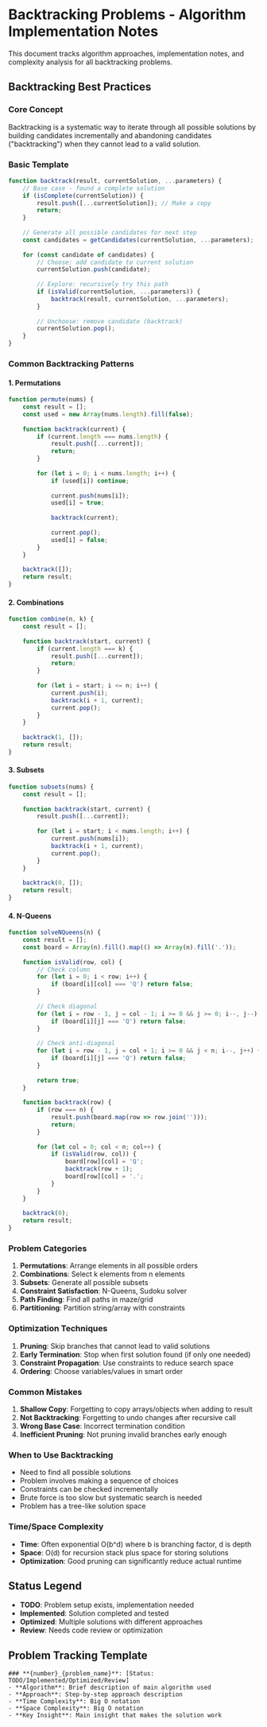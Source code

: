 # Backtracking Problems - Algorithm Implementation Notes

This document tracks algorithm approaches, implementation notes, and complexity analysis for all backtracking problems.

## Backtracking Best Practices

### Core Concept
Backtracking is a systematic way to iterate through all possible solutions by building candidates incrementally and abandoning candidates ("backtracking") when they cannot lead to a valid solution.

### Basic Template
```javascript
function backtrack(result, currentSolution, ...parameters) {
    // Base case - found a complete solution
    if (isComplete(currentSolution)) {
        result.push([...currentSolution]); // Make a copy
        return;
    }
    
    // Generate all possible candidates for next step
    const candidates = getCandidates(currentSolution, ...parameters);
    
    for (const candidate of candidates) {
        // Choose: add candidate to current solution
        currentSolution.push(candidate);
        
        // Explore: recursively try this path
        if (isValid(currentSolution, ...parameters)) {
            backtrack(result, currentSolution, ...parameters);
        }
        
        // Unchoose: remove candidate (backtrack)
        currentSolution.pop();
    }
}
```

### Common Backtracking Patterns

#### 1. Permutations
```javascript
function permute(nums) {
    const result = [];
    const used = new Array(nums.length).fill(false);
    
    function backtrack(current) {
        if (current.length === nums.length) {
            result.push([...current]);
            return;
        }
        
        for (let i = 0; i < nums.length; i++) {
            if (used[i]) continue;
            
            current.push(nums[i]);
            used[i] = true;
            
            backtrack(current);
            
            current.pop();
            used[i] = false;
        }
    }
    
    backtrack([]);
    return result;
}
```

#### 2. Combinations
```javascript
function combine(n, k) {
    const result = [];
    
    function backtrack(start, current) {
        if (current.length === k) {
            result.push([...current]);
            return;
        }
        
        for (let i = start; i <= n; i++) {
            current.push(i);
            backtrack(i + 1, current);
            current.pop();
        }
    }
    
    backtrack(1, []);
    return result;
}
```

#### 3. Subsets
```javascript
function subsets(nums) {
    const result = [];
    
    function backtrack(start, current) {
        result.push([...current]);
        
        for (let i = start; i < nums.length; i++) {
            current.push(nums[i]);
            backtrack(i + 1, current);
            current.pop();
        }
    }
    
    backtrack(0, []);
    return result;
}
```

#### 4. N-Queens
```javascript
function solveNQueens(n) {
    const result = [];
    const board = Array(n).fill().map(() => Array(n).fill('.'));
    
    function isValid(row, col) {
        // Check column
        for (let i = 0; i < row; i++) {
            if (board[i][col] === 'Q') return false;
        }
        
        // Check diagonal
        for (let i = row - 1, j = col - 1; i >= 0 && j >= 0; i--, j--) {
            if (board[i][j] === 'Q') return false;
        }
        
        // Check anti-diagonal
        for (let i = row - 1, j = col + 1; i >= 0 && j < n; i--, j++) {
            if (board[i][j] === 'Q') return false;
        }
        
        return true;
    }
    
    function backtrack(row) {
        if (row === n) {
            result.push(board.map(row => row.join('')));
            return;
        }
        
        for (let col = 0; col < n; col++) {
            if (isValid(row, col)) {
                board[row][col] = 'Q';
                backtrack(row + 1);
                board[row][col] = '.';
            }
        }
    }
    
    backtrack(0);
    return result;
}
```

### Problem Categories
1. **Permutations**: Arrange elements in all possible orders
2. **Combinations**: Select k elements from n elements
3. **Subsets**: Generate all possible subsets
4. **Constraint Satisfaction**: N-Queens, Sudoku solver
5. **Path Finding**: Find all paths in maze/grid
6. **Partitioning**: Partition string/array with constraints

### Optimization Techniques
1. **Pruning**: Skip branches that cannot lead to valid solutions
2. **Early Termination**: Stop when first solution found (if only one needed)
3. **Constraint Propagation**: Use constraints to reduce search space
4. **Ordering**: Choose variables/values in smart order

### Common Mistakes
1. **Shallow Copy**: Forgetting to copy arrays/objects when adding to result
2. **Not Backtracking**: Forgetting to undo changes after recursive call
3. **Wrong Base Case**: Incorrect termination condition
4. **Inefficient Pruning**: Not pruning invalid branches early enough

### When to Use Backtracking
- Need to find all possible solutions
- Problem involves making a sequence of choices
- Constraints can be checked incrementally
- Brute force is too slow but systematic search is needed
- Problem has a tree-like solution space

### Time/Space Complexity
- **Time**: Often exponential O(b^d) where b is branching factor, d is depth
- **Space**: O(d) for recursion stack plus space for storing solutions
- **Optimization**: Good pruning can significantly reduce actual runtime

## Status Legend
- **TODO**: Problem setup exists, implementation needed
- **Implemented**: Solution completed and tested
- **Optimized**: Multiple solutions with different approaches
- **Review**: Needs code review or optimization

## Problem Tracking Template
```
### **{number}_{problem_name}**: [Status: TODO/Implemented/Optimized/Review]
- **Algorithm**: Brief description of main algorithm used
- **Approach**: Step-by-step approach description
- **Time Complexity**: Big O notation
- **Space Complexity**: Big O notation
- **Key Insight**: Main insight that makes the solution work
```